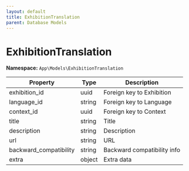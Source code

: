 ```yaml
---
layout: default
title: ExhibitionTranslation
parent: Database Models
---
```


# ExhibitionTranslation

**Namespace:** `App\Models\ExhibitionTranslation`

| Property               | Type   | Description                 |
| ---------------------- | ------ | --------------------------- |
| exhibition_id          | uuid   | Foreign key to Exhibition   |
| language_id            | string | Foreign key to Language     |
| context_id             | uuid   | Foreign key to Context      |
| title                  | string | Title                       |
| description            | string | Description                 |
| url                    | string | URL                         |
| backward_compatibility | string | Backward compatibility info |
| extra                  | object | Extra data                  |
